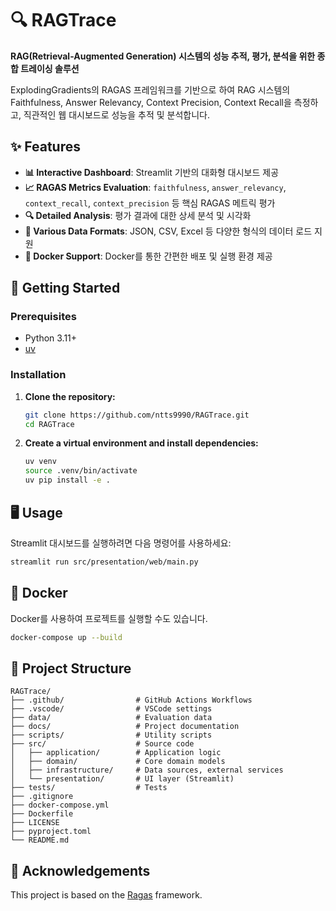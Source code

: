 # 🔍 RAGTrace
**RAG(Retrieval-Augmented Generation) 시스템의 성능 추적, 평가, 분석을 위한 종합 트레이싱 솔루션**

ExplodingGradients의 RAGAS 프레임워크를 기반으로 하여 RAG 시스템의 
Faithfulness, Answer Relevancy, Context Precision, Context Recall을 측정하고, 
직관적인 웹 대시보드로 성능을 추적 및 분석합니다.

## ✨ Features

- **📊 Interactive Dashboard**: Streamlit 기반의 대화형 대시보드 제공
- **📈 RAGAS Metrics Evaluation**: `faithfulness`, `answer_relevancy`, `context_recall`, `context_precision` 등 핵심 RAGAS 메트릭 평가
- **🔍 Detailed Analysis**: 평가 결과에 대한 상세 분석 및 시각화
- **📄 Various Data Formats**: JSON, CSV, Excel 등 다양한 형식의 데이터 로드 지원
- **🐳 Docker Support**: Docker를 통한 간편한 배포 및 실행 환경 제공

## 🚀 Getting Started

### Prerequisites

- Python 3.11+
- [uv](https://github.com/astral-sh/uv)

### Installation

1. **Clone the repository:**
   ```bash
   git clone https://github.com/ntts9990/RAGTrace.git
   cd RAGTrace
   ```

2. **Create a virtual environment and install dependencies:**
   ```bash
   uv venv
   source .venv/bin/activate
   uv pip install -e .
   ```

## 🖥️ Usage

Streamlit 대시보드를 실행하려면 다음 명령어를 사용하세요:

```bash
streamlit run src/presentation/web/main.py
```

## 🐳 Docker

Docker를 사용하여 프로젝트를 실행할 수도 있습니다.

```bash
docker-compose up --build
```

## 📁 Project Structure

```
RAGTrace/
├── .github/                # GitHub Actions Workflows
├── .vscode/                # VSCode settings
├── data/                   # Evaluation data
├── docs/                   # Project documentation
├── scripts/                # Utility scripts
├── src/                    # Source code
│   ├── application/        # Application logic
│   ├── domain/             # Core domain models
│   ├── infrastructure/     # Data sources, external services
│   └── presentation/       # UI layer (Streamlit)
├── tests/                  # Tests
├── .gitignore
├── docker-compose.yml
├── Dockerfile
├── LICENSE
├── pyproject.toml
└── README.md
```

## 🙏 Acknowledgements

This project is based on the [Ragas](https://github.com/explodinggradients/ragas) framework. 